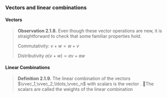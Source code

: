 ### Vectors and linear combinations

#### Vectors

> **Observation 2.1.8.**  Even though these vector operations are new, it is straightforward to check that some familiar properties hold.
> 
> Commutativity: $v + w = w + v$
> 
> Distributivity $a(v + w) = av + aw$

#### Linear Combinations

> **Definition 2.1.9.**  The linear combination of the vectors $\vvec_1,\vvec_2,\ldots,\vvec_n$
 with scalars 
 is the vector
.
🔗The scalars 
 are called the weights of the linear combination
